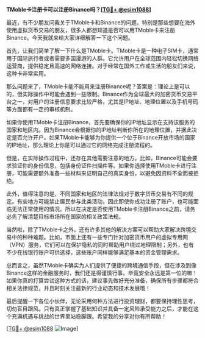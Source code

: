 **TMoble卡注册卡可以注册Binance吗？[[TG💪+ @esim1088](https://t.me/s/esim1088)]**

最近，有不少朋友问我关于TMoble卡和Binance的问题。特别是那些想要在海外使用虚拟货币交易的朋友，很多人都想知道是否可以用TMoble卡来注册Binance。今天我就来给大家详细解答一下这个问题。

首先，让我们简单了解一下什么是TMoble卡。TMoble卡是一种电子SIM卡，通常用于国际旅行者或者需要多国漫游的人群。它允许用户在全球范围内轻松切换网络运营商，提供稳定且高速的网络连接。对于经常在国外工作或生活的朋友们来说，这种卡非常实用。

那么问题来了，TMoble卡能不能用来注册Binance呢？答案是：理论上是可以的，但实际操作中可能会遇到一些限制。Binance作为全球最大的加密货币交易平台之一，对用户的注册信息要求比较严格，尤其是IP地址、地理位置以及手机号码等方面都有一定的审核机制。

如果你使用TMoble卡注册Binance，首先要确保你的IP地址显示在支持该服务的国家和地区内。因为Binance会根据你的IP地址判断你所在的地理位置，并据此决定是否允许开户。如果TMoble卡能够为你提供一个位于Binance开放市场的国家的IP地址，那么理论上你是可以通过它的网络完成注册流程的。

但是，在实际操作过程中，还存在其他需要注意的地方。比如，Binance可能会要求验证你的身份信息，包括身份证件扫描件等。如果你选择使用TMoble卡进行注册，可能需要额外准备一些材料来证明自己的真实身份，以避免因资料不全而被拒绝。

此外，值得注意的是，不同国家和地区的法律法规对于数字货币交易有不同的规定。有些地方可能禁止居民参与此类活动，因此即使你成功注册了账户，也可能面临无法正常使用的情况。所以在决定是否使用TMoble卡注册Binance之前，请务必先了解清楚目标市场所在国家的相关政策法规。

当然啦，除了TMoble卡之外，还有许多其他的解决方案可以帮助大家解决跨境交易中的种种难题。比如，市面上还有一些专门针对加密货币用户的虚拟专用网（VPN）服务，它们可以在保护隐私的同时帮助用户绕过地理限制；另外，也有不少在线银行账户可供选择，这些账户同样能够满足基本的资金管理需求。

总而言之，虽然TMoble卡确实为人们提供了便捷的跨境通信手段，但在涉及到像Binance这样的金融服务时，我们还是得谨慎行事。毕竟安全永远是第一位的嘛！如果你真的打算尝试这种方式的话，建议事先做好充分准备，确保所有步骤都符合相关法律规范，并且时刻关注最新的行业动态和技术发展哦！

最后提醒一下各位小伙伴，无论采用何种方法进行投资理财，都要保持理性思考，切勿盲目跟风。只有真正掌握了基础知识并具备一定风险承受能力之后，才能在这个充满机遇与挑战的世界里站稳脚跟。希望我的分享对你有所帮助！

[[TG💪+ @esim1088](https://t.me/s/esim1088) ![Image](https://i.postimg.cc/4NQfJmqS/Snipaste-2025-05-13-00-14-12.png)]